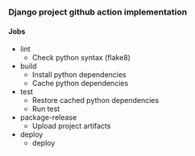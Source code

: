 ### Django project github action implementation

#### Jobs
- lint
    - Check python syntax (flake8)
- build
    - Install python dependencies
    - Cache python dependencies
- test
    - Restore cached python dependencies
    - Run test
- package-release
    - Upload project artifacts
- deploy
    - deploy